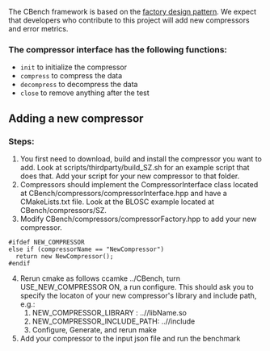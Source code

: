 The CBench framework is based on the [factory design pattern](https://www.tutorialspoint.com/design_pattern/factory_pattern.htm). 
We expect that developers who contribute to this project will add new compressors and error metrics. 

### The compressor interface has the following functions:
* ``init`` to initialize the compressor
* ``compress`` to compress the data
* ``decompress`` to decompress the data
* ``close`` to remove anything after the test



## Adding a new compressor
### Steps:
1. You first need to download, build and install the compressor you want to add. Look at scripts/thirdparty/build_SZ.sh for an example script that does that. Add your script for your new compressor to that folder. 
2. Compressors should implement the CompressorInterface class located at CBench/compressors/compressorInterface.hpp and have a CMakeLists.txt file. Look at the BLOSC example located at CBench/compressors/SZ.
3. Modify CBench/compressors/compressorFactory.hpp to add your new compressor. 
```
#ifdef NEW_COMPRESSOR
else if (compressorName == "NewCompressor")
  return new NewCompressor();
#endif

```
4. Rerun cmake as follows ccamke ../CBench, turn USE_NEW_COMPRESSOR ON, a run configure. This should ask you to specify the locaton of your new compressor's library and include path, e.g.:
    1. NEW_COMPRESSOR_LIBRARY     : ../<path here>/libName.so 
    2. NEW_COMPRESSOR_INCLUDE_PATH: ../<path here>/include
    3. Configure, Generate, and rerun make
5. Add your compressor to the input json file and run the benchmark

